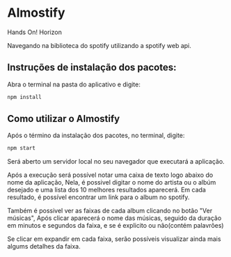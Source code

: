 # Almostify
<p>Hands On! Horizon</p>
<p>Navegando na biblioteca do spotify utilizando a spotify web api.</p>

## Instruções de instalação dos pacotes:
Abra o terminal na pasta do aplicativo e digite:
```bash
npm install
```

## Como utilizar o Almostify
Após o término da instalação dos pacotes, no terminal, digite:
```bash
npm start
```
<p>Será aberto um servidor local no seu navegador que executará a aplicação.</p>
<p>Após a execução será possível notar uma caixa de texto logo abaixo do nome da aplicação, Nela, é possivel digitar o nome do artista ou o albúm desejado e uma lista dos 10 melhores resultados aparecerá. Em cada resultado, é possível encontrar um link para o album no spotify.</p>
<p>Também é possivel ver as faixas de cada album clicando no botão "Ver músicas", Após clicar aparecerá o nome das músicas, seguido da duração em minutos e segundos da faixa, e se é explicito ou não(contém palavrôes)</p>
<p> Se clicar em expandir em cada faixa, serão possíveis visualizar ainda mais algums detalhes da faixa.</p>